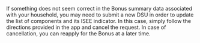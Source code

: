 If something does not seem correct in the Bonus summary data associated with your household, you may need to submit a new DSU in order to update the list of components and its ISEE indicator. In this case, simply follow the directions provided in the app and cancel the request. In case of cancellation, you can reapply for the Bonus at a later time.